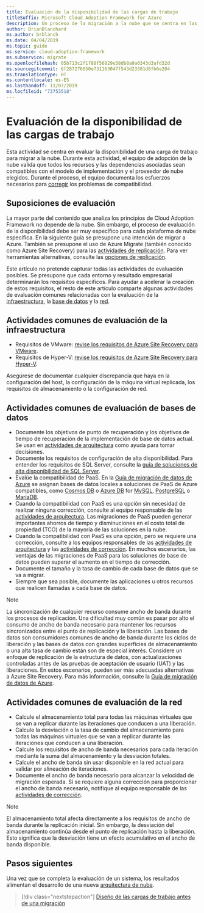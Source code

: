 ```yaml
---
title: Evaluación de la disponibilidad de las cargas de trabajo
titleSuffix: Microsoft Cloud Adoption Framework for Azure
description: Un proceso de la migración a la nube que se centra en las tareas de migración de cargas de trabajo.
author: BrianBlanchard
ms.author: brblanch
ms.date: 04/04/2019
ms.topic: guide
ms.service: cloud-adoption-framework
ms.subservice: migrate
ms.openlocfilehash: 05b713c2f1f88f50829e38db8a0a0343d3afd32d
ms.sourcegitcommit: 6f287276650e731163047f543d23581d8fb6e204
ms.translationtype: HT
ms.contentlocale: es-ES
ms.lasthandoff: 11/07/2019
ms.locfileid: "73753518"
---
```

# <a name="evaluate-workload-readiness"></a>Evaluación de la disponibilidad de las cargas de trabajo

Esta actividad se centra en evaluar la disponibilidad de una carga de trabajo para migrar a la nube. Durante esta actividad, el equipo de adopción de la nube valida que todos los recursos y las dependencias asociadas sean compatibles con el modelo de implementación y el proveedor de nube elegidos. Durante el proceso, el equipo documenta los esfuerzos necesarios para [corregir](../migrate/remediate.md) los problemas de compatibilidad.

## <a name="evaluation-assumptions"></a>Suposiciones de evaluación

La mayor parte del contenido que analiza los principios de Cloud Adoption Framework no depende de la nube. Sin embargo, el proceso de evaluación de la disponibilidad debe ser muy específico para cada plataforma de nube específica. En la siguiente guía se presupone una intención de migrar a Azure. También se presupone el uso de Azure Migrate (también conocido como Azure Site Recovery) para las [actividades de replicación](../migrate/replicate.md). Para ver herramientas alternativas, consulte las [opciones de replicación](../migrate/replicate-options.md).

Este artículo no pretende capturar todas las actividades de evaluación posibles. Se presupone que cada entorno y resultado empresarial determinarán los requisitos específicos. Para ayudar a acelerar la creación de estos requisitos, el resto de este artículo comparte algunas actividades de evaluación comunes relacionadas con la evaluación de la [infraestructura](#common-infrastructure-evaluation-activities), la [base de datos](#common-database-evaluation-activities) y la [red](#common-network-evaluation-activities).

## <a name="common-infrastructure-evaluation-activities"></a>Actividades comunes de evaluación de la infraestructura

- Requisitos de VMware: [revise los requisitos de Azure Site Recovery para VMware](https://docs.microsoft.com/azure/site-recovery/vmware-physical-azure-support-matrix).
- Requisitos de Hyper-V: [revise los requisitos de Azure Site Recovery para Hyper-V](https://docs.microsoft.com/azure/site-recovery/hyper-v-azure-support-matrix).

Asegúrese de documentar cualquier discrepancia que haya en la configuración del host, la configuración de la máquina virtual replicada, los requisitos de almacenamiento o la configuración de red.

## <a name="common-database-evaluation-activities"></a>Actividades comunes de evaluación de bases de datos

- Documente los objetivos de punto de recuperación y los objetivos de tiempo de recuperación de la implementación de base de datos actual. Se usan en [actividades de arquitectura](./architect.md) como ayuda para tomar decisiones.
- Documente los requisitos de configuración de alta disponibilidad. Para entender los requisitos de SQL Server, consulte la [guía de soluciones de alta disponibilidad de SQL Server](https://docs.microsoft.com/sql/sql-server/failover-clusters/high-availability-solutions-sql-server).
- Evalúe la compatibilidad de PaaS. En la [Guía de migración de datos de Azure](https://datamigration.microsoft.com) se asignan bases de datos locales a soluciones de PaaS de Azure compatibles, como [Cosmos DB](https://docs.microsoft.com/azure/cosmos-db) o [Azure DB](https://docs.microsoft.com/azure/sql-database) for [MySQL](https://docs.microsoft.com/azure/mysql), [PostgreSQL](https://docs.microsoft.com/azure/postgresql) o [MariaDB](https://docs.microsoft.com/azure/mariadb).
- Cuando la compatibilidad con PaaS es una opción sin necesidad de realizar ninguna corrección, consulte al equipo responsable de las [actividades de arquitectura](./architect.md). Las migraciones de PaaS pueden generar importantes ahorros de tiempo y disminuciones en el costo total de propiedad (TCO) de la mayoría de las soluciones en la nube.
- Cuando la compatibilidad con PaaS es una opción, pero se requiere una corrección, consulte a los equipos responsables de las [actividades de arquitectura](./architect.md) y las [actividades de corrección](../migrate/remediate.md). En muchos escenarios, las ventajas de las migraciones de PaaS para las soluciones de base de datos pueden superar el aumento en el tiempo de corrección.
- Documente el tamaño y la tasa de cambio de cada base de datos que se va a migrar.
- Siempre que sea posible, documente las aplicaciones u otros recursos que realicen llamadas a cada base de datos.

> [!NOTE]
> La sincronización de cualquier recurso consume ancho de banda durante los procesos de replicación. Una dificultad muy común es pasar por alto el consumo de ancho de banda necesario para mantener los recursos sincronizados entre el punto de replicación y la liberación. Las bases de datos son consumidores comunes de ancho de banda durante los ciclos de liberación y las bases de datos con grandes superficies de almacenamiento o una alta tasa de cambio están son de especial interés. Considere un enfoque de replicación de la estructura de datos, con actualizaciones controladas antes de las pruebas de aceptación de usuario (UAT) y las liberaciones. En estos escenarios, pueden ser más adecuadas alternativas a Azure Site Recovery. Para más información, consulte la [Guía de migración de datos de Azure](https://datamigration.microsoft.com).

## <a name="common-network-evaluation-activities"></a>Actividades comunes de evaluación de la red

- Calcule el almacenamiento total para todas las máquinas virtuales que se van a replicar durante las iteraciones que conducen a una liberación.
- Calcule la desviación o la tasa de cambio del almacenamiento para todas las máquinas virtuales que se van a replicar durante las iteraciones que conducen a una liberación.
- Calcule los requisitos de ancho de banda necesarios para cada iteración mediante la suma del almacenamiento y la desviación totales.
- Calcule el ancho de banda sin usar disponible en la red actual para validar por alineación de iteraciones.
- Documente el ancho de banda necesario para alcanzar la velocidad de migración esperada. Si se requiere alguna corrección para proporcionar el ancho de banda necesario, notifique al equipo responsable de las [actividades de corrección](../migrate/remediate.md).

> [!NOTE]
> El almacenamiento total afecta directamente a los requisitos de ancho de banda durante la replicación inicial. Sin embargo, la desviación del almacenamiento continúa desde el punto de replicación hasta la liberación. Esto significa que la desviación tiene un efecto acumulativo en el ancho de banda disponible.

## <a name="next-steps"></a>Pasos siguientes

Una vez que se completa la evaluación de un sistema, los resultados alimentan el desarrollo de una nueva [arquitectura de nube](./architect.md).

> [!div class="nextstepaction"]
> [Diseño de las cargas de trabajo antes de una migración](./architect.md)
